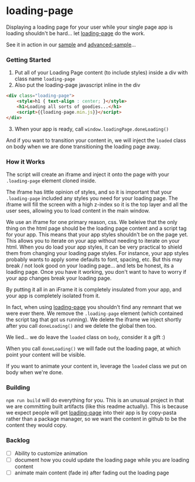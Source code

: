 # loading-page

Displaying a loading page for your user while your single page app is loading shouldn't be hard... let [loading-page][1] do the work.

See it in action in our [sample](https://cdn.rawgit.com/jhoguet/loading-page/master/dist/sample.html?v=sha) and [advanced-sample](https://cdn.rawgit.com/jhoguet/loading-page/master/dist/advanced-sample.html?v=sha)...

### Getting Started

1. Put all of your Loading Page content (to include styles) inside a div with class name `loading-page`
2. Also put the loading-page javascript inline in the div
```html
<div class="loading-page">
	<style>h1 { text-align : center; }</style>
	<h1>Loading all sorts of goodies...</h1>
    <script>{{loading-page.min.js}}</script>
</div>
```
3. When your app is ready, call `window.loadingPage.doneLoading()`


And if you want to transition your content in, we will inject the `loaded` class on body when we are done transitioning the loading page away.

### How it Works
The script will create an iframe and inject it onto the page with your `.loading-page` element cloned inside. 

The iframe has little opinion of styles, and so it is important that your `.loading-page` included any styles you need for your loading page. The iframe will fill the screen with a high z-index so it is the top layer and all the user sees, allowing you to load content in the main window. 

We use an iframe for one primary reason, css. We beleive that the only thing on the html page should be the loading page content and a script tag for your app. This means that your app styles shouldn't be on the page yet. This allows you to iterate on your app without needing to iterate on your html. When you do load your app styles, it can be very practical to shield them from changing your loading page styles. For instance, your app styles probably wants to apply some defaults to font, spacing, etc. But this may break / not look good on your loading page... and lets be honest, its a loading page. Once you have it working, you don't want to have to worry if your app changes break your loading page. 

By putting it all in an iFrame it is completely insulated from your app, and your app is completely isolated from it. 

In fact, when using [loading-page][1] you shouldn't find any remnant that we were ever there. We remove the `.loading-page` element (which contained the script tag that got us running). We delete the iframe we inject shortly after you call `doneLoading()` and we delete the global then too.

We lied... we do leave the `loaded` class on `body`, consider it a gift :)

When you call `doneLoading()` we will fade out the loading page, at which point your content will be visible.

If you want to animate your content in, leverage the `loaded` class we put on body when we're done.


### Building

`npm run build` will do everything for you. This is an unusual project in that we are committing built artifacts (like this readme actually). This is because we expect people will get [loading-page][1] into their app is by copy-pasta rather than  a package manager, so we want the content in github to be the content they would copy.

### Backlog
- [ ] Ability to customize animation
- [ ] document how you could update the loading page while you are loading content
- [ ] animate main content (fade in) after fading out the loading page

[1]: https://github.com/jhoguet/loading-page